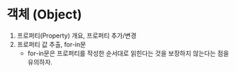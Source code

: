 # 객체 (Object)

1. 프로퍼티(Property) 개요, 프로퍼티 추가/변경
2. 프로퍼티 값 추출, for-in문
    - for-in문은 프로퍼티를 작성한 순서대로 읽힌다는 것을 보장하지 않는다는 점을 유의하자.

